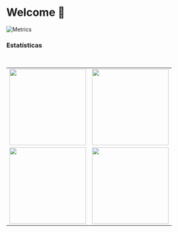 <h1>Welcome 👋 </h1>

![Metrics](https://metrics.lecoq.io/NullPointerExceptionrun?template=classic&config.timezone=America%2FBrasilia)




<h3>Estatísticas</h3>
<br>

<table cellpadding="0">
  <tr style="padding: 0">
    <!-- GitHub Stats Card -->  
    <td valign="top"><img height="200" src="https://github-readme-stats.vercel.app/api?username=NullPointerExceptionrun&show_icons=true&include_all_commits=true&count_private=true&theme=apprentice&hide_border=true&bg_color=0D1117"/></td>
    <!-- Github Top Languages -->
      <td valign="top"><img height="200" src="https://github-readme-stats.vercel.app/api/top-langs?username=NullPointerExceptionrun&show_icons=true&include_all_commits=true&count_private=true&theme=apprentice&hide_border=true&bg_color=0D1117&layout=compact"/></td>
      <tr style="padding: 0">
    <!-- GitHub Stats Card -->  
    <td valign="top"><img height="200" src="https://github-readme-streak-stats.herokuapp.com/?user=NullPointerExceptionrun&theme=black-ice&hide_border=true&stroke=0000&background=0D1117&ring=e05397&fire=e05397&currStreakLabel=e05397"/></td>
    <!-- Github Top Languages -->
      <td valign="top"><img height="200" src="https://activity-graph.herokuapp.com/graph?username=NullPointerExceptionrun&custom_title=My%20Activity%20Graph!&hide_border=true&bg_color=0D1117&line=fff&point=fff&theme=github"/></td>
  </tr>
  </tr>
</table>


</div>
